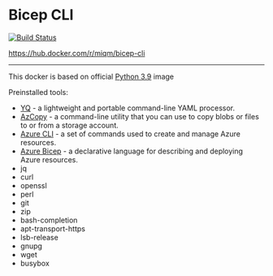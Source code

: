 # Bicep CLI

[![Build Status](https://dev.azure.com/miqm/github/_apis/build/status/miqm.bicep-cli?branchName=main)](https://dev.azure.com/miqm/github/_build/latest?definitionId=6&branchName=main)

https://hub.docker.com/r/miqm/bicep-cli

---
This docker is based on official [Python 3.9](https://hub.docker.com/_/python) image

Preinstalled tools:
* [YQ](https://github.com/mikefarah/yq) - a lightweight and portable command-line YAML processor.
* [AzCopy](https://docs.microsoft.com/en-us/azure/storage/common/storage-use-azcopy-v10) - a command-line utility that you can use to copy blobs or files to or from a storage account.
* [Azure CLI](https://docs.microsoft.com/en-us/cli/azure/) - a set of commands used to create and manage Azure resources.
* [Azure Bicep](https://github.com/Azure/bicep) - a declarative language for describing and deploying Azure resources.
* jq
* curl
* openssl
* perl
* git
* zip
* bash-completion
* apt-transport-https
* lsb-release
* gnupg 
* wget
* busybox

